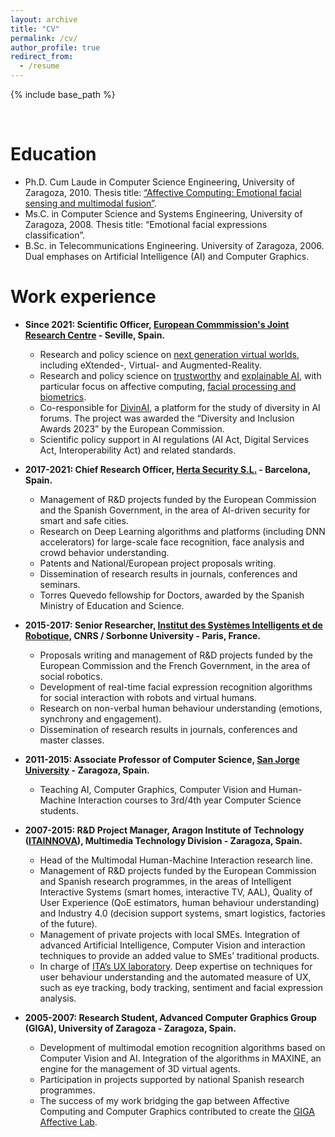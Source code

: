 ```yaml
---
layout: archive
title: "CV"
permalink: /cv/
author_profile: true
redirect_from:
  - /resume
---
```


{% include base_path %}

<br>

Education
======

* Ph.D. Cum Laude in Computer Science Engineering, University of Zaragoza, 2010. Thesis title: [“Affective Computing: Emotional facial sensing and multimodal fusion”](https://www.academia.edu/5104979/Affective_computing_Emotional_facial_sensing_and_multimodal_fusion_PhD_dissertation_I_Hupont_). 
* Ms.C. in Computer Science and Systems Engineering, University of Zaragoza, 2008. Thesis title: “Emotional facial expressions classification”. 
* B.Sc. in Telecommunications Engineering. University of Zaragoza, 2006. Dual emphases on Artificial Intelligence (AI) and Computer Graphics. 

Work experience
======

* <b>Since 2021: Scientific Officer, [European Commmission's Joint Research Centre](https://joint-research-centre.ec.europa.eu/jrc-sites-across-europe/jrc-seville-spain_en) - Seville, Spain.</b>
  * Research and policy science on [next generation virtual worlds](https://publications.jrc.ec.europa.eu/repository/handle/JRC133757), including eXtended-, Virtual- and Augmented-Reality.
  * Research and policy science on [trustworthy](https://link.springer.com/article/10.1007/s10676-023-09725-7) and [explainable AI](https://dl.acm.org/doi/pdf/10.1145/3593013.3594069), with particular focus on affective computing, [facial processing and biometrics](https://www.nature.com/articles/s41598-022-14981-6).
  * Co-responsible for [DivinAI](https://ai-watch.ec.europa.eu/humaint/divinai_en), a platform for the study of diversity in AI forums. The project was awarded the “Diversity and Inclusion Awards 2023” by the European Commission.
  * Scientific policy support in AI regulations (AI Act, Digital Services Act, Interoperability Act) and related standards.

* <b>2017-2021: Chief Research Officer, [Herta Security S.L.](https://hertasecurity.com/) - Barcelona, Spain.</b>
  * Management of R&D projects funded by the European Commission and the Spanish Government, in the area of AI-driven security for smart and safe cities. 
  * Research on Deep Learning algorithms and platforms (including DNN accelerators) for large-scale face recognition, face analysis and crowd behavior understanding.
  * Patents and National/European project proposals writing. 
  * Dissemination of research results in journals, conferences and seminars.
  * Torres Quevedo fellowship for Doctors, awarded by the Spanish Ministry of Education and Science. 

* <b>2015-2017: Senior Researcher, [Institut des Systèmes Intelligents et de Robotique](https://www.isir.upmc.fr/), CNRS / Sorbonne University - Paris, France.</b>
  * Proposals writing and management of R&D projects funded by the European Commission and the French Government, in the area of social robotics.
  * Development of real-time facial expression recognition algorithms for social interaction with robots and virtual humans. 
  * Research on non-verbal human behaviour understanding (emotions, synchrony and engagement).
  * Dissemination of research results in journals, conferences and master classes.

* <b>2011-2015: Associate Professor of Computer Science, [San Jorge University](https://www.usj.es/estudios/grados/doble-titulacion-ingenieria-informatica-diseno-desarrollo-videojuegos) - Zaragoza, Spain.</b>
  * Teaching AI, Computer Graphics, Computer Vision and Human-Machine Interaction courses to 3rd/4th year Computer Science students.

* <b>2007-2015: R&D Project Manager, Aragon Institute of Technology ([ITAINNOVA](https://www.itainnova.es/es/investigacion-innovacion)), Multimedia Technology Division - Zaragoza, Spain.</b>
  * Head of the Multimodal Human-Machine Interaction research line. 
  * Management of R&D projects funded by the European Commission and Spanish research programmes, in the areas of Intelligent Interactive Systems (smart homes, interactive TV, AAL), Quality of User Experience (QoE estimators, human behaviour understanding) and Industry 4.0 (decision support systems, smart logistics, factories of the future).
  * Management of private projects with local SMEs. Integration of advanced Artificial Intelligence, Computer Vision and interaction techniques to provide an added value to SMEs’ traditional products.
  * In charge of [ITA’s UX laboratory](http://www.cdaudiovisual.es/index.html%3Fq=node%252Fequipamiento.html). Deep expertise on techniques for user behaviour understanding and the automated measure of UX, such as eye tracking, body tracking, sentiment and facial expression analysis.

* <b>2005-2007: Research Student, Advanced Computer Graphics Group (GIGA), University of Zaragoza - Zaragoza, Spain.</b>
  * Development of multimodal emotion recognition algorithms based on Computer Vision and AI. Integration of the algorithms in MAXINE, an engine for the management of 3D virtual agents.
  * Participation in projects supported by national Spanish research programmes.
  * The success of my work bridging the gap between Affective Computing and Computer Graphics contributed to create the [GIGA Affective Lab](http://giga.cps.unizar.es/affectivelab/).
 
